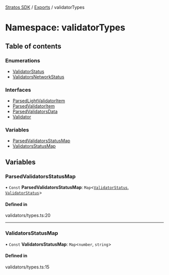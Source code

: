 [Stratos SDK](../README.md) / [Exports](../modules.md) / validatorTypes

# Namespace: validatorTypes

## Table of contents

### Enumerations

- [ValidatorStatus](../enums/validatorTypes.ValidatorStatus.md)
- [ValidatorsNetworkStatus](../enums/validatorTypes.ValidatorsNetworkStatus.md)

### Interfaces

- [ParsedLightValidatorItem](../interfaces/validatorTypes.ParsedLightValidatorItem.md)
- [ParsedValidatorItem](../interfaces/validatorTypes.ParsedValidatorItem.md)
- [ParsedValidatorsData](../interfaces/validatorTypes.ParsedValidatorsData.md)
- [Validator](../interfaces/validatorTypes.Validator.md)

### Variables

- [ParsedValidatorsStatusMap](validatorTypes.md#parsedvalidatorsstatusmap)
- [ValidatorsStatusMap](validatorTypes.md#validatorsstatusmap)

## Variables

### ParsedValidatorsStatusMap

• `Const` **ParsedValidatorsStatusMap**: `Map`\<[`ValidatorStatus`](../enums/validatorTypes.ValidatorStatus.md), [`ValidatorStatus`](../enums/validatorTypes.ValidatorStatus.md)\>

#### Defined in

validators/types.ts:20

___

### ValidatorsStatusMap

• `Const` **ValidatorsStatusMap**: `Map`\<`number`, `string`\>

#### Defined in

validators/types.ts:15
